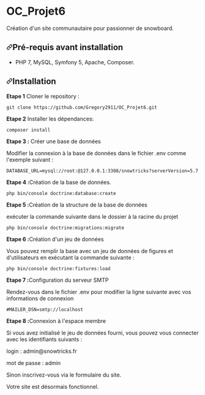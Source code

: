 # OC_Projet6

Création d'un site communautaire pour passionner de snowboard.

<h2><a id="user-content-pré-requis-" class="anchor" aria-hidden="true" href="#pré-requis-"><svg class="octicon octicon-link" viewBox="0 0 16 16" version="1.1" width="16" height="16" aria-hidden="true"><path fill-rule="evenodd" d="M7.775 3.275a.75.75 0 001.06 1.06l1.25-1.25a2 2 0 112.83 2.83l-2.5 2.5a2 2 0 01-2.83 0 .75.75 0 00-1.06 1.06 3.5 3.5 0 004.95 0l2.5-2.5a3.5 3.5 0 00-4.95-4.95l-1.25 1.25zm-4.69 9.64a2 2 0 010-2.83l2.5-2.5a2 2 0 012.83 0 .75.75 0 001.06-1.06 3.5 3.5 0 00-4.95 0l-2.5 2.5a3.5 3.5 0 004.95 4.95l1.25-1.25a.75.75 0 00-1.06-1.06l-1.25 1.25a2 2 0 01-2.83 0z"></path></svg></a>Pré-requis avant installation</h2>
<ul>
<li>PHP 7, MySQL, Symfony 5, Apache, Composer.</li>
</ul>

<h2><a id="user-content-installation" class="anchor" aria-hidden="true" href="#installation"><svg class="octicon octicon-link" viewBox="0 0 16 16" version="1.1" width="16" height="16" aria-hidden="true"><path fill-rule="evenodd" d="M7.775 3.275a.75.75 0 001.06 1.06l1.25-1.25a2 2 0 112.83 2.83l-2.5 2.5a2 2 0 01-2.83 0 .75.75 0 00-1.06 1.06 3.5 3.5 0 004.95 0l2.5-2.5a3.5 3.5 0 00-4.95-4.95l-1.25 1.25zm-4.69 9.64a2 2 0 010-2.83l2.5-2.5a2 2 0 012.83 0 .75.75 0 001.06-1.06 3.5 3.5 0 00-4.95 0l-2.5 2.5a3.5 3.5 0 004.95 4.95l1.25-1.25a.75.75 0 00-1.06-1.06l-1.25 1.25a2 2 0 01-2.83 0z"></path></svg></a>Installation</h2>

<p><strong>Etape 1</strong> Cloner le repository :</p>
<pre><code>git clone https://github.com/Gregory2911/OC_Projet6.git</code></pre>

<p><strong>Etape 2</strong> Installer les dépendances:</p>
<pre><code>composer install</code></pre>

<p><strong>Etape 3 :</strong> Créer une base de données</p>
<p>Modifier la connexion à la base de données dans le fichier .env comme l'exemple suivant :</p>
<pre><code>DATABASE_URL=mysql://root:@127.0.0.1:3308/snowtricks?serverVersion=5.7</code></pre>

<p><strong>Etape 4 :</strong>Création de la base de données.</p>
<pre><code>php bin/console doctrine:database:create</code></pre>

<p><strong>Etape 5 :</strong>Création de la structure de la base de données</p> 
<p>exécuter la commande suivante dans le dossier à la racine du projet</p>
<pre><code>php bin/console doctrine:migrations:migrate</code></pre>

<p><strong>Etape 6 :</strong>Création d'un jeu de données</p> 
<p>Vous pouvez remplir la base avec un jeu de données de figures et d'utilisateurs en exécutant la commande suivante :</p>
<pre><code>php bin/console doctrine:fixtures:load</code></pre>

<p><strong>Etape 7 :</strong>Configuration du serveur SMTP</p> 
<p>Rendez-vous dans le fichier .env pour modifier la ligne suivante avec vos informations de connexion</p>
<pre><code>#MAILER_DSN=smtp://localhost</code></pre>

<p><strong>Etape 8 :</strong>Connexion à l'espace membre</p> 
<p>Si vous avez initialisé le jeu de données fourni, vous pouvez vous connecter avec les identifiants suivants :</p>
<p>login : admin@snowtricks.fr
<p>mot de passe : admin</p>
<p>Sinon inscrivez-vous via le formulaire du site.</p>

<p>Votre site est désormais fonctionnel.</p>
